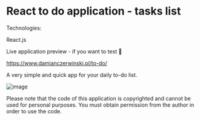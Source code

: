 # React to do application - tasks list

Technologies:<br>

React.js

Live application preview - if you want to test 🤖

https://www.damianczerwinski.pl/to-do/

A very simple and quick app for your daily to-do list. 

![image](https://github.com/user-attachments/assets/adab0769-a7ed-49de-a6be-80c2c5195d9e)

Please note that the code of this application is copyrighted and cannot be used for personal purposes. You must obtain permission from the author in order to use the code.

